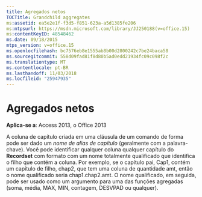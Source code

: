 ```yaml
---
title: Agregados netos
TOCTitle: Grandchild aggregates
ms:assetid: ea5e2e1f-f3d5-f851-623a-a5d1385fe206
ms:mtpsurl: https://msdn.microsoft.com/library/JJ250188(v=office.15)
ms:contentKeyID: 48548462
ms.date: 09/18/2015
mtps_version: v=office.15
ms.openlocfilehash: bc7576eb8e1555ab8b00d2800242c7be24baca58
ms.sourcegitcommit: 558d09fad81f8d80b5ad0edd21934fc09c098f2c
ms.translationtype: MT
ms.contentlocale: pt-BR
ms.lasthandoff: 11/03/2018
ms.locfileid: "25947935"
---
```

# <a name="grandchild-aggregates"></a>Agregados netos


**Aplica-se a**: Access 2013, o Office 2013

A coluna de capítulo criada em uma cláusula de um comando de forma pode ser dado um *nome de alias de capítulo* (geralmente com a palavra-chave). Você pode identificar qualquer coluna qualquer capítulo do **Recordset** com formato com um nome totalmente qualificado que identifica o filho que contém a coluna. Por exemplo, se o capítulo pai, Cap1, contém um capítulo de filho, chap2, que tem uma coluna de quantidade amt, então o nome qualificado seria chap1.chap2.amt. O nome qualificado, em seguida, pode ser usado como um argumento para uma das funções agregadas (soma, média, MAX, MIN, contagem, DESVPAD ou qualquer).

